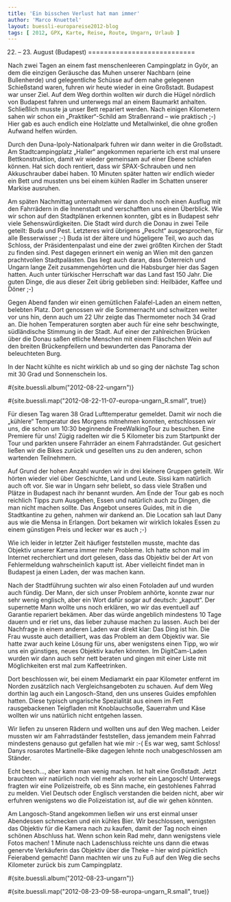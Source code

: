 ```yaml
---
title: 'Ein bisschen Verlust hat man immer'
author: 'Marco Knuettel'
layout: buessli-europareise2012-blog
tags: [ 2012, GPX, Karte, Reise, Route, Ungarn, Urlaub ]
---
```

22. – 23. August (Budapest)
===========================

Nach zwei Tagen an einem fast menschenleeren Campingplatz in Györ, an dem die einzigen Geräusche das Muhen 
unserer Nachbarn (eine Bullenherde) und gelegentliche Schüsse auf dem nahe gelegenen Schießstand waren, fuhren 
wir heute wieder in eine Großstadt. Budapest war unser Ziel. Auf dem Weg dorthin wollten wir durch die Hügel 
nördlich von Budapest fahren und unterwegs mal an einem Baumarkt anhalten. Schließlich musste ja unser Bett 
repariert werden. Nach einigen Kilometern sahen wir schon ein „Praktiker“-Schild am Straßenrand – wie 
praktisch ;-) Hier gab es auch endlich eine Holzlatte und Metallwinkel, die ohne großen Aufwand helfen würden.

Durch den Duna-Ipoly-Nationalpark fuhren wir dann weiter in die Großstadt. Am Stadtcampingplatz „Haller“ 
angekommen reparierte ich erst mal unsere Bettkonstruktion, damit wir wieder gemeinsam auf einer Ebene 
schlafen können. Hat sich doch rentiert, dass wir SPAX-Schrauben und nen Akkuschrauber dabei haben. 10 
Minuten später hatten wir endlich wieder ein Bett und mussten uns bei einem kühlen Radler im Schatten 
unserer Markise ausruhen. 

Am späten Nachmittag unternahmen wir dann doch noch einen Ausflug mit den Fahrrädern in die Innenstadt 
und verschafften uns einen Überblick. Wie wir schon auf den Stadtplänen erkennen konnten, gibt es in 
Budapest sehr viele Sehenswürdigkeiten. Die Stadt wird durch die Donau in zwei Teile geteilt: Buda und 
Pest. Letzteres wird übrigens „Pescht“ ausgesprochen, für alle Besserwisser ;-) Buda ist der ältere und 
hügeligere Teil, wo auch das Schloss, der Präsidentenpalast und eine der zwei größten Kirchen der Stadt 
zu finden sind. Pest dagegen erinnert ein wenig an Wien mit den ganzen prachtvollen Stadtpalästen. Das 
liegt auch daran, dass Österreich und Ungarn lange Zeit zusammengehörten und die Habsburger hier das Sagen 
hatten. Auch unter türkischer Herrschaft war das Land fast 150 Jahr. Die guten Dinge, die aus dieser Zeit 
übrig geblieben sind: Heilbäder, Kaffee und Döner ;-)

Gegen Abend fanden wir einen gemütlichen Falafel-Laden an einem netten, belebten Platz. Dort genossen wir 
die Sommernacht und schwitzen weiter vor uns hin, denn auch um 22 Uhr zeigte das Thermometer noch 34 Grad 
an. Die hohen Temperaturen sorgten aber auch für eine sehr beschwingte, südländische Stimmung in der Stadt. 
Auf einer der zahlreichen Brücken über die Donau saßen etliche Menschen mit einem Fläschchen Wein auf den 
breiten Brückenpfeilern und bewunderten das Panorama der beleuchteten Burg. 

In der Nacht kühlte es nicht wirklich ab und so ging der nächste Tag schon mit 30 Grad und Sonnenschein los. 

#{site.buessli.album("2012-08-22-ungarn")}

#{site.buessli.map("2012-08-22-11-07-europa-ungarn_R.small", true)}

Für diesen Tag waren 38 Grad Lufttemperatur gemeldet. Damit wir noch die „kühlere“ Temperatur des Morgens 
mitnehmen konnten, entschlossen wir uns, die schon um 10:30 beginnende FreeWalkingTour zu besuchen. Eine 
Premiere für uns! Zügig radelten wir die 5 Kilometer bis zum Startpunkt der Tour und parkten unsere Fahrräder 
an einem Fahrradständer. Gut gesichert ließen wir die Bikes zurück und gesellten uns zu den anderen, schon 
wartenden Teilnehmern.

Auf Grund der hohen Anzahl wurden wir in drei kleinere Gruppen geteilt. Wir hörten wieder viel über Geschichte, 
Land und Leute. Sissi kam natürlich auch oft vor. Sie war in Ungarn sehr beliebt, so dass viele Straßen und 
Plätze in Budapest nach ihr benannt wurden. Am Ende der Tour gab es noch reichlich Tipps zum Ausgehen, Essen 
und natürlich auch zu Dingen, die man nicht machen sollte. Das Angebot unseres Guides, mit in die Stadtkantine 
zu gehen, nahmen wir dankend an. Die Location sah laut Dany aus wie die Mensa in Erlangen. Dort bekamen wir 
wirklich lokales Essen zu einem günstigen Preis und lecker war es auch ;-) 

Wie ich leider in letzter Zeit häufiger feststellen musste, machte das Objektiv unserer Kamera immer mehr 
Probleme. Ich hatte schon mal im Internet recherchiert und dort gelesen, dass das Objektiv bei der Art von 
Fehlermeldung wahrscheinlich kaputt ist. Aber vielleicht findet man in Budapest ja einen Laden, der was machen kann.

Nach der Stadtführung suchten wir also einen Fotoladen auf und wurden auch fündig. Der Mann, der sich unser 
Problem anhörte, konnte zwar nur sehr wenig englisch, aber ein Wort dafür sogar auf deutsch: „kaputt“. Der 
supernette Mann wollte uns noch erklären, wo wir das eventuell auf Garantie repariert bekämen. Aber das würde 
angeblich mindestens 10 Tage dauern und er riet uns, das lieber zuhause machen zu lassen. Auch bei der 
Nachfrage in einem anderen Laden war direkt klar: Das Ding ist hin. Die Frau wusste auch detailliert, was 
das Problem an dem Objektiv war. Sie hatte zwar auch keine Lösung für uns, aber wenigstens einen Tipp, wo 
wir uns ein günstiges, neues Objektiv kaufen könnten. Im DigitCam-Laden wurden wir dann auch sehr nett 
beraten und gingen mit einer Liste mit Möglichkeiten erst mal zum Kaffeetrinken.

Dort beschlossen wir, bei einem Mediamarkt ein paar Kilometer entfernt im Norden zusätzlich nach 
Vergleichsangeboten zu schauen. Auf dem Weg dorthin lag auch ein Langosch-Stand, den uns unseres 
Guides empfohlen hatten. Diese typisch ungarische Spezialität aus einem im Fett rausgebackenen Teigfladen 
mit Knoblauchsoße, Sauerrahm und Käse wollten wir uns natürlich nicht entgehen lassen. 

Wir liefen zu unseren Rädern und wollten uns auf den Weg machen. Leider mussten wir am Fahrradständer 
feststellen, dass jemandem mein Fahrrad mindestens genauso gut gefallen hat wie mir :-( Es war weg, samt 
Schloss! Danys rosarotes Martinelle-Bike dagegen lehnte noch unabgeschlossen am Ständer. 

Echt besch..., aber kann man wenig machen. Ist halt eine Großstadt. Jetzt brauchten wir natürlich noch viel 
mehr als vorher ein Langosch! Unterwegs fragten wir eine Polizeistreife, ob es Sinn mache, ein gestohlenes 
Fahrrad zu melden. Viel Deutsch oder Englisch verstanden die beiden nicht, aber wir erfuhren wenigstens wo 
die Polizeistation ist, auf die wir gehen könnten. 

Am Langosch-Stand angekommen ließen wir uns erst einmal unser Abendessen schmecken und ein kühles Bier. Wir 
beschlossen, wenigsten das Objektiv für die Kamera nach zu kaufen, damit der Tag noch einen schönen Abschluss 
hat. Wenn schon kein Rad mehr, dann wenigstens viele Fotos machen! 1 Minute nach Ladenschluss reichte uns dann 
die etwas genervte Verkäuferin das Objektiv über die Theke – hier wird pünktlich Feierabend gemacht! Dann 
machten wir uns zu Fuß auf den Weg die sechs Kilometer zurück bis zum Campingplatz. 

#{site.buessli.album("2012-08-23-ungarn")}

#{site.buessli.map("2012-08-23-09-58-europa-ungarn_R.small", true)}

